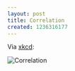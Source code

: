 ```yaml
---
layout: post
title: Correlation
created: 1236316177
---
```

Via [xkcd](http://imgs.xkcd.com/comics/correlation.png):

![Correlation](http://imgs.xkcd.com/comics/correlation.png)
